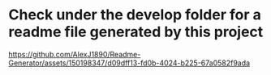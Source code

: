 # Check under the develop folder for a readme file generated by this project


https://github.com/AlexJ1890/Readme-Generator/assets/150198347/d09dff13-fd0b-4024-b225-67a0582f9ada

